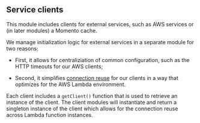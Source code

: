 ## Service clients

This module includes clients for external services, such as AWS services or (in later modules) a Momento cache.

We manage initialization logic for external services in a separate module for two reasons:

- First, it allows for centraliziation of common configuration, such as the HTTP timeouts for our AWS clients;

- Second, it simplifies [connection reuse](https://gomomento.com/docs/guides/caching-with-aws-lambda#connection-reuse) for our clients in a way that optimizes for the AWS Lambda environment.

Each client includes a `getClient()` function that is used to retrieve an instance of the client. The client modules will instantiate and return a singleton instance of the client which allows for the connection reuse across Lambda function instances.
